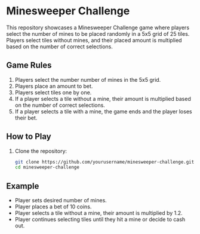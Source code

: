 # Minesweeper Challenge

This repository showcases a Minesweeper Challenge game where players select the number of mines to be placed randomly in a 5x5 grid of 25 tiles. Players select tiles without mines, and their placed amount is multiplied based on the number of correct selections.

## Game Rules

1. Players select the number number of mines in the 5x5 grid.
2. Players place an amount to bet.
3. Players select tiles one by one.
4. If a player selects a tile without a mine, their amount is multiplied based on the number of correct selections.
5. If a player selects a tile with a mine, the game ends and the player loses their bet.

## How to Play

1. Clone the repository:
    ```sh
    git clone https://github.com/yourusername/minesweeper-challenge.git
    cd minesweeper-challenge
    ```

## Example

- Player sets desired number of mines.
- Player places a bet of 10 coins.
- Player selects a tile without a mine, their amount is multiplied by 1.2.
- Player continues selecting tiles until they hit a mine or decide to cash out.
